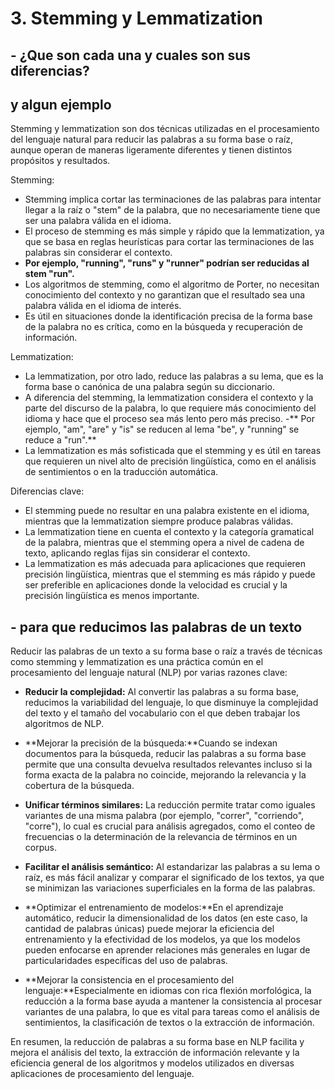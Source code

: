 ﻿# 3.  Stemming y Lemmatization
## - ¿Que son cada una y cuales son sus diferencias?
## y algun ejemplo

Stemming y lemmatization son dos técnicas utilizadas en el procesamiento del lenguaje natural para reducir las palabras a su forma base o raíz, aunque operan de maneras ligeramente diferentes y tienen distintos propósitos y resultados.

Stemming:

- Stemming implica cortar las terminaciones de las palabras para intentar llegar a la raíz o "stem" de la palabra, que no necesariamente tiene que ser una palabra válida en el idioma.
- El proceso de stemming es más simple y rápido que la lemmatization, ya que se basa en reglas heurísticas para cortar las terminaciones de las palabras sin considerar el contexto.
- **Por ejemplo, "running", "runs" y "runner" podrían ser reducidas al stem "run".**
- Los algoritmos de stemming, como el algoritmo de Porter, no necesitan conocimiento del contexto y no garantizan que el resultado sea una palabra válida en el idioma de interés.
- Es útil en situaciones donde la identificación precisa de la forma base de la palabra no es crítica, como en la búsqueda y recuperación de información.

Lemmatization:

- La lemmatization, por otro lado, reduce las palabras a su lema, que es la forma base o canónica de una palabra según su diccionario.
- A diferencia del stemming, la lemmatization considera el contexto y la parte del discurso de la palabra, lo que requiere más conocimiento del idioma y hace que el proceso sea más lento pero más preciso.
-** Por ejemplo, "am", "are" y "is" se reducen al lema "be", y "running" se reduce a "run".**
- La lemmatization es más sofisticada que el stemming y es útil en tareas que requieren un nivel alto de precisión lingüística, como en el análisis de sentimientos o en la traducción automática.

Diferencias clave:

- El stemming puede no resultar en una palabra existente en el idioma, mientras que la lemmatization siempre produce palabras válidas.
- La lemmatization tiene en cuenta el contexto y la categoría gramatical de la palabra, mientras que el stemming opera a nivel de cadena de texto, aplicando reglas fijas sin considerar el contexto.
- La lemmatization es más adecuada para aplicaciones que requieren precisión lingüística, mientras que el stemming es más rápido y puede ser preferible en aplicaciones donde la velocidad es crucial y la precisión lingüística es menos importante.

## - para que reducimos las palabras de un texto


Reducir las palabras de un texto a su forma base o raíz a través de técnicas como stemming y lemmatization es una práctica común en el procesamiento del lenguaje natural (NLP) por varias razones clave:

- **Reducir la complejidad:** Al convertir las palabras a su forma base, reducimos la variabilidad del lenguaje, lo que disminuye la complejidad del texto y el tamaño del vocabulario con el que deben trabajar los algoritmos de NLP.

- **Mejorar la precisión de la búsqueda:**Cuando se indexan documentos para la búsqueda, reducir las palabras a su forma base permite que una consulta devuelva resultados relevantes incluso si la forma exacta de la palabra no coincide, mejorando la relevancia y la cobertura de la búsqueda.

- **Unificar términos similares:** La reducción permite tratar como iguales variantes de una misma palabra (por ejemplo, "correr", "corriendo", "corre"), lo cual es crucial para análisis agregados, como el conteo de frecuencias o la determinación de la relevancia de términos en un corpus.

- **Facilitar el análisis semántico:** Al estandarizar las palabras a su lema o raíz, es más fácil analizar y comparar el significado de los textos, ya que se minimizan las variaciones superficiales en la forma de las palabras.

- **Optimizar el entrenamiento de modelos:**En el aprendizaje automático, reducir la dimensionalidad de los datos (en este caso, la cantidad de palabras únicas) puede mejorar la eficiencia del entrenamiento y la efectividad de los modelos, ya que los modelos pueden enfocarse en aprender relaciones más generales en lugar de particularidades específicas del uso de palabras.

- **Mejorar la consistencia en el procesamiento del lenguaje:**Especialmente en idiomas con rica flexión morfológica, la reducción a la forma base ayuda a mantener la consistencia al procesar variantes de una palabra, lo que es vital para tareas como el análisis de sentimientos, la clasificación de textos o la extracción de información.

En resumen, la reducción de palabras a su forma base en NLP facilita y mejora el análisis del texto, la extracción de información relevante y la eficiencia general de los algoritmos y modelos utilizados en diversas aplicaciones de procesamiento del lenguaje.

